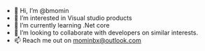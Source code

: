 - 👋 Hi, I’m @bmomin
- 👀 I’m interested in Visual studio products
- 🌱 I’m currently learning .Net core
- 💞️ I’m looking to collaborate with developers on similar interests.
- 📫 Reach me out on mominbx@outlook.com

<!---
bmomin/bmomin is a ✨ special ✨ repository because its `README.md` (this file) appears on your GitHub profile.
You can click the Preview link to take a look at your changes.
--->

